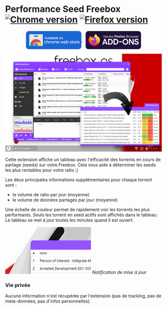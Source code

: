 # Performance Seed Freebox [![Chrome version][badge-cws]][link-cws] [![Firefox version][badge-amo]][link-amo]

[badge-cws]: https://img.shields.io/chrome-web-store/v/edlkgcidmeflfpjmeakkhhehbocokaie.svg?label=chrome
[badge-amo]: https://img.shields.io/amo/v/performance-seed-freebox.svg?label=firefox
[link-cws]: https://chrome.google.com/webstore/detail/npmhub/edlkgcidmeflfpjmeakkhhehbocokaie 'Aller sur la page Chrome Web Store'
[link-amo]: https://addons.mozilla.org/fr/firefox/addon/performance-seed-freebox/ 'Aller sur la page Firefox add-ons'

<p align="center">
  <a href="https://chrome.google.com/webstore/detail/npmhub/edlkgcidmeflfpjmeakkhhehbocokaie" title="Go to Chrome Web Store">
    <img src="images/badge_chrome.png" align="center" alt="Chrome">
  </a>
  &nbsp;
  <a href="https://addons.mozilla.org/fr/firefox/addon/performance-seed-freebox/" title="Go to Firefox Add-on Store">
    <img src="images/badge_firefox.png" align="center" alt="Firefox">
  </a>
</p>

![](images/hero.png)

Cette extension affiche un tableau avec l'efficacité des torrents en cours de partage (seeds) sur votre Freebox. Cela vous aide à déterminer les seeds les plus rentables pour votre ratio ;)

Les deux principales informations supplémentaires pour chaque torrent sont :

- le volume de ratio par jour (moyenne)
- le volume de données partagés par jour (moyenne)

Une échelle de couleur permet de rapidement voir les torrents les plus performants. Seuls les torrent en seed actifs sont affichés dans le tableau. Le tableau se met à jour toutes les minutes quand il est ouvert.

![](images/update.gif) _Notification de mise à jour_

### Vie privée

Aucune information n'est récupérée par l'extension (pas de tracking, pas de meta-données, pas d'infos personnelles).

